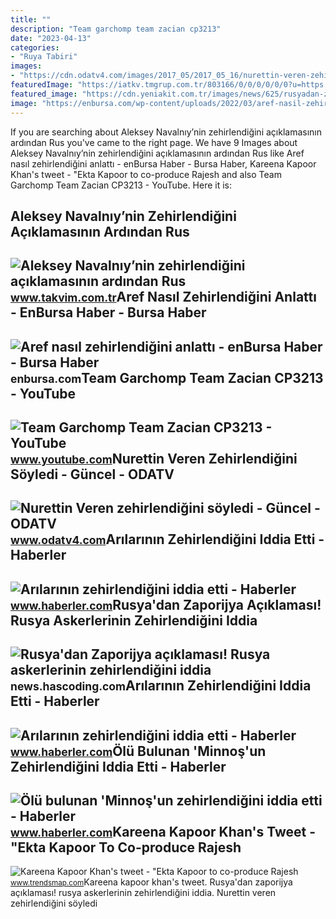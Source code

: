 ```yaml
---
title: ""
description: "Team garchomp team zacian cp3213"
date: "2023-04-13"
categories:
- "Ruya Tabiri"
images:
- "https://cdn.odatv4.com/images/2017_05/2017_05_16/nurettin-veren-zehirlendigini-soyledi-1605171200_m2.jpg"
featuredImage: "https://iatkv.tmgrup.com.tr/803166/0/0/0/0/0/0?u=https:%2f%2fitkv.tmgrup.com.tr%2f2020%2f09%2f02%2faleksey-navalniynin-zehirlendigini-aciklamasinin-ardindan-rus-piyasalari-dususe-gecti-1599061392811.jpeg&amp;mw=616"
featured_image: "https://cdn.yeniakit.com.tr/images/news/625/rusyadan-zaporijya-aciklamasi-rusya-askerlerinin-zehirlendigini-iddia-etti-h1661011642-2458fe.jpg"
image: "https://enbursa.com/wp-content/uploads/2022/03/aref-nasil-zehirlendigini-anlatti.jpg"
---
```


If you are searching about Aleksey Navalnıy’nin zehirlendiğini açıklamasının ardından Rus you've came to the right page. We have 9 Images about Aleksey Navalnıy’nin zehirlendiğini açıklamasının ardından Rus like Aref nasıl zehirlendiğini anlattı - enBursa Haber - Bursa Haber, Kareena Kapoor Khan's tweet - "Ekta Kapoor to co-produce Rajesh and also Team Garchomp Team Zacian CP3213 - YouTube. Here it is:

Aleksey Navalnıy’nin Zehirlendiğini Açıklamasının Ardından Rus
--------------------------------------------------------------

 ![Aleksey Navalnıy’nin zehirlendiğini açıklamasının ardından Rus](https://iatkv.tmgrup.com.tr/803166/0/0/0/0/0/0?u=https:%2f%2fitkv.tmgrup.com.tr%2f2020%2f09%2f02%2faleksey-navalniynin-zehirlendigini-aciklamasinin-ardindan-rus-piyasalari-dususe-gecti-1599061392811.jpeg&mw=616) <small>www.takvim.com.tr</small>Aref Nasıl Zehirlendiğini Anlattı - EnBursa Haber - Bursa Haber
---------------------------------------------------------------

 ![Aref nasıl zehirlendiğini anlattı - enBursa Haber - Bursa Haber](https://enbursa.com/wp-content/uploads/2022/03/aref-nasil-zehirlendigini-anlatti.jpg) <small>enbursa.com</small>Team Garchomp Team Zacian CP3213 - YouTube
------------------------------------------

 ![Team Garchomp Team Zacian CP3213 - YouTube](https://i.ytimg.com/vi/HYLCwcE-Dgc/maxres2.jpg?sqp=-oaymwEoCIAKENAF8quKqQMcGADwAQH4AYwCgALgA4oCDAgAEAEYRSBHKGUwDw==&rs=AOn4CLC_ulBvmvqa2cf2uT56Qfk3FCYaDA) <small>www.youtube.com</small>Nurettin Veren Zehirlendiğini Söyledi - Güncel - ODATV
------------------------------------------------------

 ![Nurettin Veren zehirlendiğini söyledi - Güncel - ODATV](https://cdn.odatv4.com/images/2017_05/2017_05_16/nurettin-veren-zehirlendigini-soyledi-1605171200_m2.jpg) <small>www.odatv4.com</small>Arılarının Zehirlendiğini Iddia Etti - Haberler
-----------------------------------------------

 ![Arılarının zehirlendiğini iddia etti - Haberler](https://i.hbrcdn.com/haber/2019/09/07/arilarinin-zehirlendigini-iddia-etti-12400344_amp.jpg) <small>www.haberler.com</small>Rusya'dan Zaporijya Açıklaması! Rusya Askerlerinin Zehirlendiğini Iddia
-----------------------------------------------------------------------

 ![Rusya'dan Zaporijya açıklaması! Rusya askerlerinin zehirlendiğini iddia](https://cdn.yeniakit.com.tr/images/news/625/rusyadan-zaporijya-aciklamasi-rusya-askerlerinin-zehirlendigini-iddia-etti-h1661011642-2458fe.jpg) <small>news.hascoding.com</small>Arılarının Zehirlendiğini Iddia Etti - Haberler
-----------------------------------------------

 ![Arılarının zehirlendiğini iddia etti - Haberler](https://i.hbrcdn.com/haber/2019/09/07/arilarinin-zehirlendigini-iddia-etti-12400630_amp.jpg) <small>www.haberler.com</small>Ölü Bulunan 'Minnoş'un Zehirlendiğini Iddia Etti - Haberler
-----------------------------------------------------------

 ![Ölü bulunan 'Minnoş'un zehirlendiğini iddia etti - Haberler](https://i.hbrcdn.com/haber/2019/07/20/olu-bulunan-minnos-un-zehirlendigini-iddia-et-12262760_amp.jpg) <small>www.haberler.com</small>Kareena Kapoor Khan's Tweet - "Ekta Kapoor To Co-produce Rajesh
---------------------------------------------------------------

 ![Kareena Kapoor Khan's tweet - "Ekta Kapoor to co-produce Rajesh](https://pbs.twimg.com/media/Fcyada8X0AANSFu.jpg) <small>www.trendsmap.com</small>Kareena kapoor khan's tweet. Rusya'dan zaporijya açıklaması! rusya askerlerinin zehirlendiğini iddia. Nurettin veren zehirlendiğini söyledi
